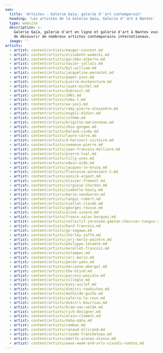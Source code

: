 ```yaml
---
seo:
  title: 'Artistes - Galerie Gaïa, galerie d''art contemporain'
  heading: 'Les artistes de la Galerie Gaïa, Galerie d''art à Nantes'
  type: website
  description: >-
    Galerie Gaïa, galerie d'art en ligne et galerie d'art à Nantes vous propose
    de découvrir de nombreux artistes contemporains internationaux.
  image: ''
artists:
  - artist: content/artists/mauger-vincent.md
  - artist: content/artists/elisabeth-wadecki.md
  - artist: content/artists/garibbo-alberte.md
  - artist: content/artists/xavier-jallais.md
  - artist: content/artists/byl-william.md
  - artist: content/artists/jacqueline-pecantet.md
  - artist: content/artists/popet-yves.md
  - artist: content/artists/pierre-muckensturm.md
  - artist: content/artists/jouet-michel.md
  - artist: content/artists/dubreuil.md
  - artist: content/artists/1001.md
  - artist: content/artists/toma-l.md
  - artist: content/artists/wu-yuzi.md
  - artist: content/artists/remy-pierre-alexandre.md
  - artist: content/artists/engels-didier.md
  - artist: content/artists/isthme.md
  - artist: content/artists/brigitte-marionneau.md
  - artist: content/artists/zhou-gongmo.md
  - artist: content/artists/belaud-cindy.md
  - artist: content/artists/laure-carre.md
  - artist: content/artists/d-harcourt-victoire.md
  - artist: content/artists/soemone-pierre.md
  - artist: content/artists/jean-francois-molliere.md
  - artist: content/artists/pierre-tual.md
  - artist: content/artists/tilly-yves.md
  - artist: content/artists/edwin-wide.md
  - artist: content/artists/jacques-le-brusq.md
  - artist: content/artists/francoise-paressant-1.md
  - artist: content/artists/annick-argant.md
  - artist: content/artists/olivier-fremont.md
  - artist: content/artists/virginie-chardon.md
  - artist: content/artists/isabelle-healy.md
  - artist: content/artists/marie-vandooren.md
  - artist: content/artists/tangui-robert.md
  - artist: content/artists/viallat-claude.md
  - artist: content/artists/georges-rousse.md
  - artist: content/artists/aline-isoard.md
  - artist: content/artists/franco-salas-borquez.md
  - artist: content/artists/collectif-jeronimo-gaetan-chevrier-tangui-robert.md
  - artist: content/artists/bard-francois.md
  - artist: content/artists/go-segawa.md
  - artist: content/artists/shirley-jaffe.md
  - artist: content/artists/jorj-morin-peintre.md
  - artist: content/artists/philippe-lecomte.md
  - artist: content/artists/morellet-francois.md
  - artist: content/artists/estampes.md
  - artist: content/artists/jorj-morin.md
  - artist: content/artists/peron-yann.md
  - artist: content/artists/marianne-abergel.md
  - artist: content/artists/the-blind.md
  - artist: content/artists/parrein-pascale.md
  - artist: content/artists/villegle.md
  - artist: content/artists/kazy-usclef.md
  - artist: content/artists/dimitri-roubichou.md
  - artist: content/artists/mathilde-guiho.md
  - artist: content/artists/valerie-le-roux.md
  - artist: content/artists/dimitri-bourriau.md
  - artist: content/artists/bram-van-velde.md
  - artist: content/artists/rich-designer.md
  - artist: content/artists/alain-clement.md
  - artist: content/artists/daha-daha.md
  - artist: content/artists/combas.md
  - artist: content/artists/renaud-allirand.md
  - artist: content/artists/claude-francheteau.md
  - artist: content/artists/adolfo-arenas-alonso.md
  - artist: content/artists/wave-week-end-arts-visuels-nantes.md
---
```


